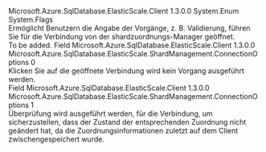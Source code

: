 <Type Name="ConnectionOptions" FullName="Microsoft.Azure.SqlDatabase.ElasticScale.ShardManagement.ConnectionOptions">
  <TypeSignature Language="C#" Value="public enum ConnectionOptions" />
  <TypeSignature Language="ILAsm" Value=".class public auto ansi sealed ConnectionOptions extends System.Enum" />
  <TypeSignature Language="DocId" Value="T:Microsoft.Azure.SqlDatabase.ElasticScale.ShardManagement.ConnectionOptions" />
  <TypeSignature Language="VB.NET" Value="Public Enum ConnectionOptions" />
  <TypeSignature Language="F#" Value="type ConnectionOptions = " />
  <AssemblyInfo>
    <AssemblyName>Microsoft.Azure.SqlDatabase.ElasticScale.Client</AssemblyName>
    <AssemblyVersion>1.3.0.0</AssemblyVersion>
  </AssemblyInfo>
  <Base>
    <BaseTypeName>System.Enum</BaseTypeName>
  </Base>
  <Attributes>
    <Attribute>
      <AttributeName>System.Flags</AttributeName>
    </Attribute>
  </Attributes>
  <Docs>
    <summary>
            Ermöglicht Benutzern die Angabe der Vorgänge, z. B. Validierung, führen Sie für die Verbindung von der shardzuordnungs-Manager geöffnet.
            </summary>
    <remarks>To be added.</remarks>
  </Docs>
  <Members>
    <Member MemberName="None">
      <MemberSignature Language="C#" Value="None" />
      <MemberSignature Language="ILAsm" Value=".field public static literal valuetype Microsoft.Azure.SqlDatabase.ElasticScale.ShardManagement.ConnectionOptions None = int32(0)" />
      <MemberSignature Language="DocId" Value="F:Microsoft.Azure.SqlDatabase.ElasticScale.ShardManagement.ConnectionOptions.None" />
      <MemberSignature Language="VB.NET" Value="None" />
      <MemberSignature Language="F#" Value="None = 0" Usage="Microsoft.Azure.SqlDatabase.ElasticScale.ShardManagement.ConnectionOptions.None" />
      <MemberType>Field</MemberType>
      <AssemblyInfo>
        <AssemblyName>Microsoft.Azure.SqlDatabase.ElasticScale.Client</AssemblyName>
        <AssemblyVersion>1.3.0.0</AssemblyVersion>
      </AssemblyInfo>
      <ReturnValue>
        <ReturnType>Microsoft.Azure.SqlDatabase.ElasticScale.ShardManagement.ConnectionOptions</ReturnType>
      </ReturnValue>
      <MemberValue>0</MemberValue>
      <Docs>
        <summary>
            Klicken Sie auf die geöffnete Verbindung wird kein Vorgang ausgeführt werden.
            </summary>
      </Docs>
    </Member>
    <Member MemberName="Validate">
      <MemberSignature Language="C#" Value="Validate" />
      <MemberSignature Language="ILAsm" Value=".field public static literal valuetype Microsoft.Azure.SqlDatabase.ElasticScale.ShardManagement.ConnectionOptions Validate = int32(1)" />
      <MemberSignature Language="DocId" Value="F:Microsoft.Azure.SqlDatabase.ElasticScale.ShardManagement.ConnectionOptions.Validate" />
      <MemberSignature Language="VB.NET" Value="Validate" />
      <MemberSignature Language="F#" Value="Validate = 1" Usage="Microsoft.Azure.SqlDatabase.ElasticScale.ShardManagement.ConnectionOptions.Validate" />
      <MemberType>Field</MemberType>
      <AssemblyInfo>
        <AssemblyName>Microsoft.Azure.SqlDatabase.ElasticScale.Client</AssemblyName>
        <AssemblyVersion>1.3.0.0</AssemblyVersion>
      </AssemblyInfo>
      <ReturnValue>
        <ReturnType>Microsoft.Azure.SqlDatabase.ElasticScale.ShardManagement.ConnectionOptions</ReturnType>
      </ReturnValue>
      <MemberValue>1</MemberValue>
      <Docs>
        <summary>
            Überprüfung wird ausgeführt werden, für die Verbindung, um sicherzustellen, dass der Zustand der entsprechenden Zuordnung nicht geändert hat, da die Zuordnungsinformationen zuletzt auf dem Client zwischengespeichert wurde.
            </summary>
      </Docs>
    </Member>
  </Members>
</Type>